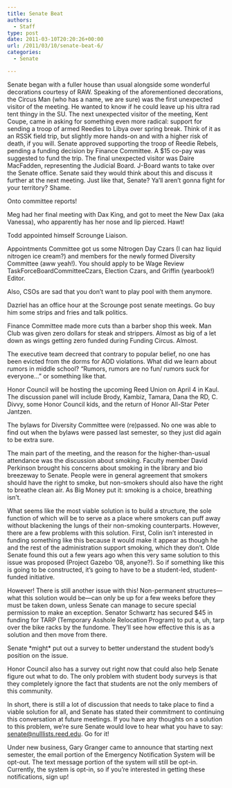 ```yaml
---
title: Senate Beat
authors: 
  - Staff
type: post
date: 2011-03-10T20:20:26+00:00
url: /2011/03/10/senate-beat-6/
categories:
  - Senate

---
```

Senate began with a fuller house than usual alongside some wonderful decorations courtesy of RAW. Speaking of the aforementioned decorations, the Circus Man (who has a name, we are sure) was the first unexpected visitor of the meeting. He wanted to know if he could leave up his ultra rad tent thingy in the SU. The next unexpected visitor of the meeting, Kent Coupe, came in asking for something even more radical: support for sending a troop of armed Reedies to Libya over spring break. Think of it as an RSSK field trip, but slightly more hands-on and with a higher risk of death, if you will. Senate approved supporting the troop of Reedie Rebels, pending a funding decision by Finance Committee. A $15 co-pay was suggested to fund the trip. The final unexpected visitor was Daire MacFadden, representing the Judicial Board. J-Board wants to take over the Senate office. Senate said they would think about this and discuss it further at the next meeting. Just like that, Senate? Ya’ll aren’t gonna fight for your territory? Shame.

Onto committee reports!

Meg had her final meeting with Dax King, and got to meet the New Dax (aka Vanessa), who apparently has her nose and lip pierced. Hawt!

Todd appointed himself Scrounge Liaison.

Appointments Committee got us some Nitrogen Day Czars (I can haz liquid nitrogen ice cream?) and members for the newly formed Diversity Committee (aww yeah!). You should apply to be Wage Review TaskForceBoardCommitteeCzars, Election Czars, and Griffin (yearbook!) Editor.

Also, CSOs are sad that you don’t want to play pool with them anymore.

Dazriel has an office hour at the Scrounge post senate meetings. Go buy him some strips and fries and talk politics.

Finance Committee made more cuts than a barber shop this week. Man Club was given zero dollars for steak and strippers. Almost as big of a let down as wings getting zero funded during Funding Circus. Almost.

The executive team decreed that contrary to popular belief, no one has been evicted from the dorms for AOD violations. What did we learn about rumors in middle school? “Rumors, rumors are no fun/ rumors suck for everyone&#8230;” or something like that.

Honor Council will be hosting the upcoming Reed Union on April 4 in Kaul. The discussion panel will include Brody, Kambiz, Tamara, Dana the RD, C. Divvy, some Honor Council kids, and the return of Honor All-Star Peter Jantzen.

The bylaws for Diversity Committee were (re)passed. No one was able to find out when the bylaws were passed last semester, so they just did again to be extra sure.

The main part of the meeting, and the reason for the higher-than-usual attendance was the discussion about smoking. Faculty member David Perkinson brought his concerns about smoking in the library and bio breezeway to Senate. People were in general agreement that smokers should have the right to smoke, but non-smokers should also have the right to breathe clean air. As Big Money put it: smoking is a choice, breathing isn’t.

What seems like the most viable solution is to build a structure, the sole function of which will be to serve as a place where smokers can puff away without blackening the lungs of their non-smoking counterparts. However, there are a few problems with this solution. First, Colin isn’t interested in funding something like this because it would make it appear as though he and the rest of the administration support smoking, which they don’t. Olde Senate found this out a few years ago when this very same solution to this issue was proposed (Project Gazebo ‘08, anyone?). So if something like this is going to be constructed, it’s going to have to be a student-led, student-funded initiative.

However! There is still another issue with this! Non-permanent structures—what this solution would be—can only be up for a few weeks before they must be taken down, unless Senate can manage to secure special permission to make an exception. Senator Schwartz has secured $45 in funding for TARP (Temporary Asshole Relocation Program) to put a, uh, tarp over the bike racks by the fundome. They’ll see how effective this is as a solution and then move from there.
  
Senate \*might\* put out a survey to better understand the student body’s position on the issue.

Honor Council also has a survey out right now that could also help Senate figure out what to do. The only problem with student body surveys is that they completely ignore the fact that students are not the only members of this community.

In short, there is still a lot of discussion that needs to take place to find a viable solution for all, and Senate has stated their commitment to continuing this conversation at future meetings. If you have any thoughts on a solution to this problem, we’re sure Senate would love to hear what you have to say: [&#x73;&#x65;&#x6e;&#x61;&#x74;&#x65;&#x40;<span class="oe_displaynone">null</span>&#x6c;&#x69;&#x73;&#x74;&#x73;&#x2e;&#x72;&#x65;&#x65;&#x64;&#x2e;&#x65;&#x64;&#x75;][1]. Go for it!

Under new business, Gary Granger came to announce that starting next semester, the email portion of the Emergency Notification System will be opt-out. The text message portion of the system will still be opt-in. Currently, the system is opt-in, so if you’re interested in getting these notifications, sign up!

 [1]: mailto:&#x73;&#x65;&#x6e;&#x61;&#x74;&#x65;&#x40;&#x6c;&#x69;&#x73;&#x74;&#x73;&#x2e;&#x72;&#x65;&#x65;&#x64;&#x2e;&#x65;&#x64;&#x75;